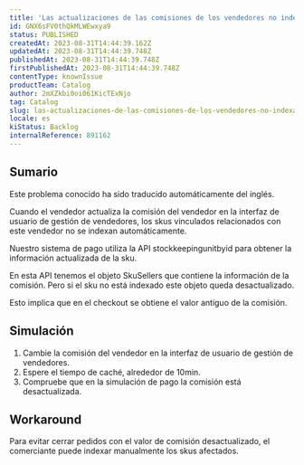 ```yaml
---
title: 'Las actualizaciones de las comisiones de los vendedores no indexan las skus vinculadas'
id: GNX6sFV0thQkMLWEwxya9
status: PUBLISHED
createdAt: 2023-08-31T14:44:39.162Z
updatedAt: 2023-08-31T14:44:39.748Z
publishedAt: 2023-08-31T14:44:39.748Z
firstPublishedAt: 2023-08-31T14:44:39.748Z
contentType: knownIssue
productTeam: Catalog
author: 2mXZkbi0oi061KicTExNjo
tag: Catalog
slug: las-actualizaciones-de-las-comisiones-de-los-vendedores-no-indexan-las-skus-vinculadas
locale: es
kiStatus: Backlog
internalReference: 891162
---
```


## Sumario

<div class="alert alert-info">
  <p>Este problema conocido ha sido traducido automáticamente del inglés.</p>
</div>


Cuando el vendedor actualiza la comisión del vendedor en la interfaz de usuario de gestión de vendedores, los skus vinculados relacionados con este vendedor no se indexan automáticamente.

Nuestro sistema de pago utiliza la API stockkeepingunitbyid para obtener la información actualizada de la sku.

En esta API tenemos el objeto SkuSellers que contiene la información de la comisión. Pero si el sku no está indexado este objeto queda desactualizado.

Esto implica que en el checkout se obtiene el valor antiguo de la comisión.


##

## Simulación



1. Cambie la comisión del vendedor en la interfaz de usuario de gestión de vendedores.
2. Espere el tiempo de caché, alrededor de 10min.
3. Compruebe que en la simulación de pago la comisión está desactualizada.



## Workaround


Para evitar cerrar pedidos con el valor de comisión desactualizado, el comerciante puede indexar manualmente los skus afectados.







